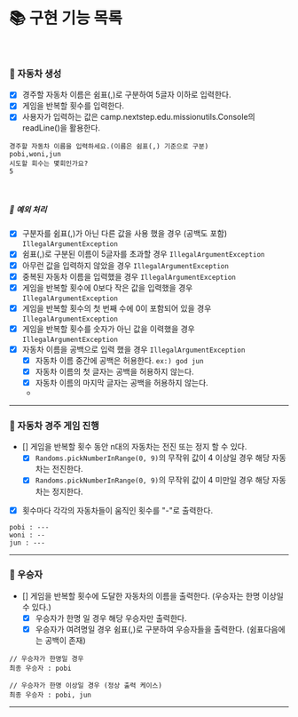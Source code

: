 # 📚 구현 기능 목록
<br>

### 📌 자동차 생성
- [x] 경주할 자동차 이름은 쉼표(,)로 구분하여 5글자 이하로 입력한다.
- [x] 게임을 반복할 횟수를 입력한다.
- [x] 사용자가 입력하는 값은 camp.nextstep.edu.missionutils.Console의 readLine()을 활용한다.
```agsl
경주할 자동차 이름을 입력하세요.(이름은 쉼표(,) 기준으로 구분)
pobi,woni,jun
시도할 회수는 몇회인가요?
5
```

<br>

##### 🚫 예외 처리
- [x] 구분자를 쉼표(,)가 아닌 다른 값을 사용 했을 경우 (공백도 포함) ``IllegalArgumentException``
- [x] 쉼표(,)로 구분된 이름이 5글자를 초과할 경우 ``IllegalArgumentException``
- [x] 아무런 값을 입력하지 않았을 경우 ``IllegalArgumentException``
- [x] 중복된 자동차 이름을 입력했을 경우 ``IllegalArgumentException``
- [x] 게임을 반복할 횟수에 0보다 작은 값을 입력했을 경우 ``IllegalArgumentException``
- [x] 게임을 반복할 횟수의 첫 번째 수에 0이 포함되어 있을 경우 ``IllegalArgumentException``
- [x] 게임을 반복할 횟수를 숫자가 아닌 값을 이력했을 경우 ``IllegalArgumentException``
- [x] 자동차 이름을 공백으로 입력 했을 경우 ``IllegalArgumentException``
  - [x] 자동차 이름 중간에 공백은 허용한다. ```ex:) god jun```
  - [x] 자동차 이름의 첫 글자는 공백을 허용하지 않는다.
  - [x] 자동차 이름의 마지막 글자는 공백을 허용하지 않는다.
  - 
---
### 📌 자동차 경주 게임 진행
- [] 게임을 반복할 횟수 동안 n대의 자동차는 전진 또는 정지 할 수 있다.
  - [x] ```Randoms.pickNumberInRange(0, 9)```의 무작위 값이 4 이상일 경우 해당 자동차는 전진한다.
  - [x] ```Randoms.pickNumberInRange(0, 9)```의 무작위 값이 4 미만일 경우 해당 자동차는 정지한다.
- [x] 횟수마다 각각의 자동차들이 움직인 횟수를 "-"로 출력한다.
```agsl
pobi : ---
woni : --
jun : ---
```

---
### 📌 우승자
- [] 게임을 반복할 횟수에 도달한 자동차의 이름을 출력한다. (우승자는 한명 이상일 수 있다.)
  - [x] 우승자가 한명 일 경우 해당 우승자만 출력한다.
  - [x] 우승자가 여려명일 경우 쉼표(,)로 구분하여 우승자들을 출력한다. (쉼표다음에는 공백이 존재)
```agsl
// 우승자가 한명일 경우
최종 우승자 : pobi

// 우승자가 한명 이상일 경우 (정상 출력 케이스)
최종 우승자 : pobi, jun
```
---